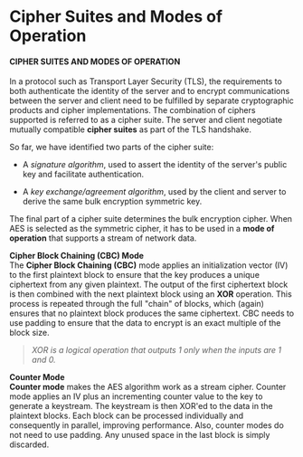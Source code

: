 # Cipher Suites and Modes of Operation

#### CIPHER SUITES AND MODES OF OPERATION

In a protocol such as Transport Layer Security (TLS), the requirements to both authenticate the identity of the server and to encrypt communications between the server and client need to be fulfilled by separate cryptographic products and cipher implementations. The combination of ciphers supported is referred to as a cipher suite. The server and client negotiate mutually compatible **cipher suites** as part of the TLS handshake.

So far, we have identified two parts of the cipher suite:

-   A _signature algorithm_, used to assert the identity of the server's public key and facilitate authentication.
    
-   A _key exchange/agreement algorithm_, used by the client and server to derive the same bulk encryption symmetric key.
    

The final part of a cipher suite determines the bulk encryption cipher. When AES is selected as the symmetric cipher, it has to be used in a **mode of operation** that supports a stream of network data.

**Cipher Block Chaining (CBC) Mode**  
The **Cipher Block Chaining (CBC)** mode applies an initialization vector (IV) to the first plaintext block to ensure that the key produces a unique ciphertext from any given plaintext. The output of the first ciphertext block is then combined with the next plaintext block using an **XOR** operation. This process is repeated through the full "chain" of blocks, which (again) ensures that no plaintext block produces the same ciphertext. CBC needs to use padding to ensure that the data to encrypt is an exact multiple of the block size.

> _XOR is a logical operation that outputs 1 only when the inputs are 1 and 0._

**Counter Mode**  
**Counter mode** makes the AES algorithm work as a stream cipher. Counter mode applies an IV plus an incrementing counter value to the key to generate a keystream. The keystream is then XOR'ed to the data in the plaintext blocks. Each block can be processed individually and consequently in parallel, improving performance. Also, counter modes do not need to use padding. Any unused space in the last block is simply discarded.